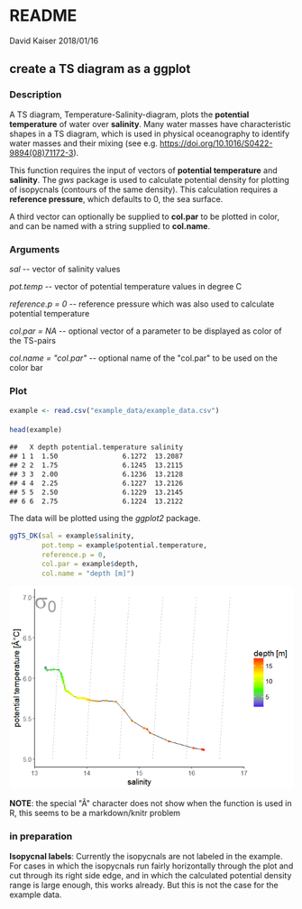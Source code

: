 README
================
David Kaiser
2018/01/16

create a TS diagram as a ggplot
-------------------------------

### Description

A TS diagram, Temperature-Salinity-diagram, plots the **potential temperature** of water over **salinity**. Many water masses have characteristic shapes in a TS diagram, which is used in physical oceanography to identify water masses and their mixing (see e.g. <https://doi.org/10.1016/S0422-9894(08)71172-3>).

This function requires the input of vectors of **potential temperature** and **salinity**. The *gws* package is used to calculate potential density for plotting of isopycnals (contours of the same density). This calculation requires a **reference pressure**, which defaults to 0, the sea surface.

A third vector can optionally be supplied to **col.par** to be plotted in color, and can be named with a string supplied to **col.name**.

### Arguments

*sal* -- vector of salinity values

*pot.temp* -- vector of potential temperature values in degree C

*reference.p = 0* -- reference pressure which was also used to calculate potential temperature

*col.par = NA* -- optional vector of a parameter to be displayed as color of the TS-pairs

*col.name = "col.par"* -- optional name of the "col.par" to be used on the color bar

### Plot

``` r
example <- read.csv("example_data/example_data.csv")

head(example)
```

    ##   X depth potential.temperature salinity
    ## 1 1  1.50                6.1272  13.2087
    ## 2 2  1.75                6.1245  13.2115
    ## 3 3  2.00                6.1236  13.2128
    ## 4 4  2.25                6.1227  13.2126
    ## 5 5  2.50                6.1229  13.2145
    ## 6 6  2.75                6.1224  13.2122

The data will be plotted using the *ggplot2* package.

``` r
ggTS_DK(sal = example$salinity, 
        pot.temp = example$potential.temperature, 
        reference.p = 0,
        col.par = example$depth, 
        col.name = "depth [m]")
```

![](README_files/figure-markdown_github/pressure-1.png)

**NOTE**: the special "Â" character does not show when the function is used in R, this seems to be a markdown/knitr problem

### in preparation

**Isopycnal labels**: Currently the isopycnals are not labeled in the example. For cases in which the isopycnals run fairly horizontally through the plot and cut through its right side edge, and in which the calculated potential density range is large enough, this works already. But this is not the case for the example data.
